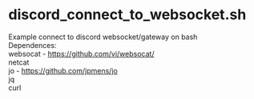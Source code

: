 # discord_connect_to_websocket.sh
Example connect to discord websocket/gateway on bash<br>
Dependences:<br>
  websocat - https://github.com/vi/websocat/<br>
  netcat<br>
  jo - https://github.com/jpmens/jo<br>
  jq<br>
  curl<br>
